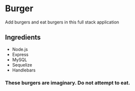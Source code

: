# Burger
Add burgers and eat burgers in this full stack application

## Ingredients
* Node.js
* Express
* MySQL
* Sequelize
* Handlebars

### These burgers are imaginary. Do not attempt to eat.



